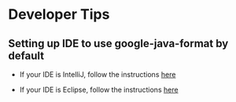 # Developer Tips

## Setting up IDE to use google-java-format by default

- If your IDE is IntelliJ, follow the instructions
  [here](https://github.com/google/google-java-format#intellij-android-studio-and-other-jetbrains-ides)

- If your IDE is Eclipse, follow the instructions
  [here](https://github.com/google/google-java-format#eclipse)
